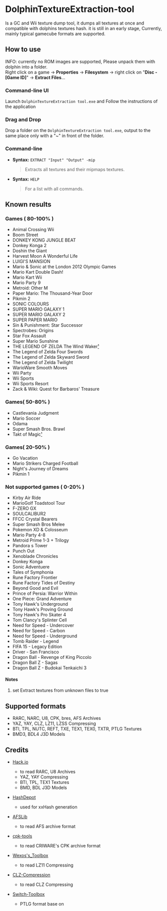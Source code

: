 # DolphinTextureExtraction-tool

Is a GC and Wii texture dump tool, it dumps all textures at once and compatible with dolphins textures hash.
it is still in an early stage, Currently, mainly typical gamecube formats are supported.

## How to use
INFO: currently no ROM images are supported, Please unpack them with dolphin into a folder.  
Right click on a game -> **Properties** -> **Filesystem** -> right click on "**Disc - [Game ID]**" -> **Extract Files**...

### Command-line UI
Launch `DolphinTextureExtraction tool.exe` and
Follow the instructions of the application

### Drag and Drop
Drop a folder on the `DolphinTextureExtraction tool.exe`,
output to the same place only with a "~" in front of the folder.

### Command-line
- **Syntax:** `EXTRACT "Input" "Output" -mip`
   > Extracts all textures and their mipmaps textures.

- **Syntax:** `HELP`
   > For a list with all commands.

## Known results 
### Games ( 80-100% )
- Animal Crossing Wii
- Boom Street
- DONKEY KONG JUNGLE BEAT
- Donkey Konga 2
- Doshin the Giant
- Harvest Moon A Wonderful Life
- LUIGI'S MANSION
- Mario & Sonic at the London 2012 Olympic Games
- Mario Kart Double Dash!
- Mario Kart Wii
- Mario Party 9
- Metroid: Other M
- Paper Mario: The Thousand-Year Door
- Pikmin 2
- SONIC COLOURS
- SUPER MARIO GALAXY 1
- SUPER MARIO GALAXY 2
- SUPER PAPER MARIO
- Sin & Punishment: Star Successor
- Spectrobes: Origins
- Star Fox Assault
- Super Mario Sunshine
- THE LEGEND OF ZELDA The Wind Waker[¹](#notes)
- The Legend of Zelda Four Swords
- The Legend of Zelda Skyward Sword
- The Legend of Zelda Twilight
- WarioWare Smooth Moves
- Wii Party
- Wii Sports
- Wii Sports Resort
- Zack & Wiki: Quest for Barbaros' Treasure 

### Games( 50-80% )
- Castlevania Judgment
- Mario Soccer
- Odama
- Super Smash Bros. Brawl
- Takt of Magic[¹](#notes) 

### Games( 20-50% )
- Go Vacation
- Mario Strikers Charged Football
- Night's Journey of Dreams
- Pikmin 1 

### Not supported games ( 0-20% )
- Kirby Air Ride
- MarioGolf Toadstool Tour
- F-ZERO GX
- SOULCALIBUR2
- FFCC Crystal Bearers
- Super Smash Bros Melee
- Pokemon XD & Colosseum
- Mario Party 4-8
- Metroid Prime 1-3 + Trilogy
- Pandora s Tower
- Punch Out
- Xenoblade Chronicles
- Donkey Konga
- Sonic Adventuere
- Tales of Symphonia
- Rune Factory Frontier
- Rune Factory Tides of Destiny
- Beyond Good and Evil
- Prince of Persia: Warrior Within
- One Piece: Grand Adventure
- Tony Hawk's Underground
- Tony Hawk's Proving Ground
- Tony Hawk's Pro Skater 4
- Tom Clancy's Splinter Cell
- Need for Speed - Undercover
- Need for Speed - Carbon
- Need for Speed - Underground
- Tomb Raider - Legend
- FIFA 15 - Legacy Edition
- Driver - San Francisco
- Dragon Ball - Revenge of King Piccolo
- Dragon Ball Z - Sagas
- Dragon Ball Z - Budokai Tenkaichi 3


#### Notes
1. set Extract textures from unknown files to true

## Supported formats
- RARC, NARC, U8, CPK, bres, AFS Archives
- YAZ, YAY, CLZ, LZ11, LZSS Compressing
- BTI, TPL, NUTC, REFT, TXE, TEX1, TEX0, TXTR, PTLG Textures
- BMD3, BDL4 J3D Models

## Credits
 
- [Hack.io](https://github.com/SuperHackio/Hack.io)
    - to read RARC, U8 Archives
    - YAZ, YAY Compressing
    - BTI, TPL, TEX1 Textures
    - BMD, BDL J3D Models

- [HashDepot](https://github.com/ssg/HashDepot)
    - used for xxHash generation

- [AFSLib](https://github.com/MaikelChan/AFSLib)
    - to read AFS archive format

- [cpk-tools](https://github.com/ConnorKrammer/cpk-tools)
    - to read CRIWARE's CPK archive format
	
- [Wexos's_Toolbox](https://wiki.tockdom.com/wiki/Wexos's_Toolbox)
    - to read LZ11 Compressing

- [CLZ-Compression](https://github.com/sukharah/CLZ-Compression)
    - to read CLZ Compressing

- [Switch-Toolbox](https://github.com/KillzXGaming/Switch-Toolbox/blob/12dfbaadafb1ebcd2e07d239361039a8d05df3f7/File_Format_Library/FileFormats/NLG/MarioStrikers/StrikersRLT.cs)
    - PTLG format base on